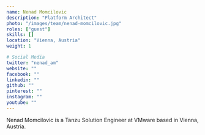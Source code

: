 ```yaml
---
name: Nenad Momcilovic 
description: "Platform Architect"
photo: "/images/team/nenad-momcilovic.jpg"
roles: ["guest"]
skills: []
location: "Vienna, Austria"
weight: 1

# Social Media 
twitter: "nenad_am"
website: ""
facebook: ""
linkedin: ""
github: ""
pinterest: ""
instagram: ""
youtube: ""
---
```

Nenad Momcilovic is a Tanzu Solution Engineer at VMware based in Vienna, Austria.

